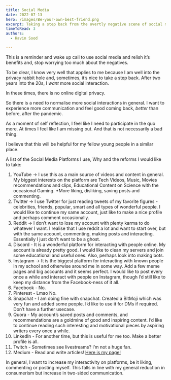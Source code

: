 ```yaml
---
title: Social Media
date: 2022-07-13
hero: /images/Be-your-own-best-friend.png
excerpt: Taking a step back from the overtly negative scene of social media and relishing its benefits.
timeToRead: 3
authors:
  - Kavin Sood

---
```


This is a reminder and wake up call to use social media and relish it’s benefits and, stop worrying too much about the negatives.  

To be clear, I know very well that applies to me because I am well into the privacy rabbit hole and, sometimes, it’s nice to take a step back. After two years into the 20s, I *want* more social interaction.  

In these times, there is no online digital privacy.  

So there is a need to normalise more social interactions in general. I want to experience more communication and feel good coming back, *better* than before, after the pandemic.  

As a moment of self reflection, I feel like I need to participate in the quo more. At times I feel like I am missing out. And that is not necessarily a bad thing.  

I believe that this will be helpful for my fellow young people in a similar place.  

A list of the Social Media Platforms I use, Why and the reforms I would like to take:  

1. YouTube → I use this as a main source of videos and content in general. My biggest interests on the platform are Tech Videos, Music, Movies recommendations and clips, Educational Content on Science with the occasional Gaming. *More liking, disliking, saving posts and commenting.  
2. Twitter → I use Twitter for just reading tweets of my favorite figures - celebrities, friends, popular, smart and all types of wonderful people. I would like to continue my same account, just like to make a nice profile and perhaps comment occasionally.  
3. Reddit → I don’t want to lose my account with plenty karma to do whatever I want. I realise that I use reddit a lot and want to start over, but with the same account, commenting, making posts and interacting. Essentially I just don’t want to be a ghost.  
4. Discord - It is a wonderful platform for interacting with people online. My account is already pretty good. I would like to clean my servers and join some educational and useful ones. Also, perhaps look into making bots.  
5. Instagram → It is the biggest platform for interacting with known people in my school and otherwise around me in some way. Add a few meme pages and big accounts and it seems perfect. I would like to post every once a while and interact with people on Instagram, though I’d still like to keep my distance from the Facebook-ness of it all.  
6. Facebook - No.   
7. Pinterest - Lmao No.  
8. Snapchat - I am doing fine with snapchat. Created a BitMoji which was very fun and added some people. I’d like to use it for DMs if required. Don’t have a further usecase.  
9. Quora - My account’s saved posts and comments, and recommendations are a goldmine of good and inspiring content. I’d like to continue reading such interesting and motivational pieces by aspiring writers every once a while.  
10. LinkedIn - For another time, but this is useful for me too. Make a better profile is all.   
11. Twitch - Sometimes see livestreams? I’m not a huge fan.  
12. Medium - Read and write articles! [Here is my page!](https://medium.com/@kavinsood)  

In general, I want to increase my interactivity on platforms, be it liking, commenting or posting myself. This falls in line with my general reduction in consumerism but increase in two-sided communication.  